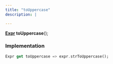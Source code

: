 ```yaml
---
title: "toUppercase"
description: |

---
```

<span class="dart-code"><strong>[Expr] toUppercase</strong>();</span>


### Implementation
```dart
Expr get toUppercase => expr.strToUppercase();
```

[Expr]: /reference/classes/expr